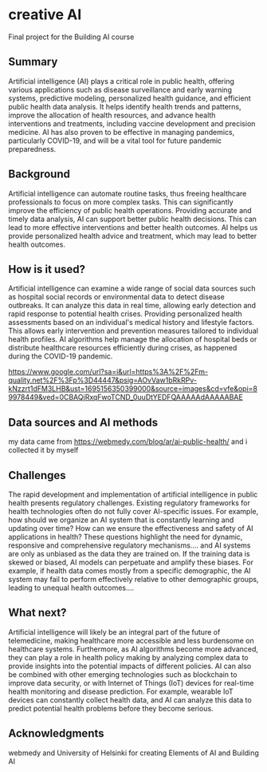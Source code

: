 <!-- This is the markdown template for the final project of the Building AI course, 
created by Reaktor Innovations and University of Helsinki. 
Copy the template, paste it to your GitHub README and edit! -->

# creative AI

Final project for the Building AI course

## Summary

Artificial intelligence (AI) plays a critical role in public health, offering various applications such as disease surveillance and early warning systems, predictive modeling, personalized health guidance, and efficient public health data analysis. It helps identify health trends and patterns, improve the allocation of health resources, and advance health interventions and treatments, including vaccine development and precision medicine. AI has also proven to be effective in managing pandemics, particularly COVID-19, and will be a vital tool for future pandemic preparedness.


## Background

Artificial intelligence can automate routine tasks, thus freeing healthcare professionals to focus on more complex tasks. This can significantly improve the efficiency of public health operations. Providing accurate and timely data analysis, AI can support better public health decisions. This can lead to more effective interventions and better health outcomes. AI helps us provide personalized health advice and treatment, which may lead to better health outcomes.




## How is it used?

Artificial intelligence can examine a wide range of social data sources such as hospital social records or environmental data to detect disease outbreaks. It can analyze this data in real time, allowing early detection and rapid response to potential health crises. Providing personalized health assessments based on an individual's medical history and lifestyle factors. This allows early intervention and prevention measures tailored to individual health profiles. AI algorithms help manage the allocation of hospital beds or distribute healthcare resources efficiently during crises, as happened during the COVID-19 pandemic.

https://www.google.com/url?sa=i&url=https%3A%2F%2Fm-quality.net%2F%3Fp%3D44447&psig=AOvVaw1bRkRPv-kNzzrt1dFM3LHB&ust=1695156350399000&source=images&cd=vfe&opi=89978449&ved=0CBAQjRxqFwoTCND_0uuDtYEDFQAAAAAdAAAAABAE


## Data sources and AI methods
my data came from https://webmedy.com/blog/ar/ai-public-health/
and i collected it by myself

## Challenges

The rapid development and implementation of artificial intelligence in public health presents regulatory challenges. Existing regulatory frameworks for health technologies often do not fully cover AI-specific issues. For example, how should we organize an AI system that is constantly learning and updating over time? How can we ensure the effectiveness and safety of AI applications in health? These questions highlight the need for dynamic, responsive and comprehensive regulatory mechanisms.... and AI systems are only as unbiased as the data they are trained on. If the training data is skewed or biased, AI models can perpetuate and amplify these biases. For example, if health data comes mostly from a specific demographic, the AI ​​system may fail to perform effectively relative to other demographic groups, leading to unequal health outcomes....

## What next?

Artificial intelligence will likely be an integral part of the future of telemedicine, making healthcare more accessible and less burdensome on healthcare systems. Furthermore, as AI algorithms become more advanced, they can play a role in health policy making by analyzing complex data to provide insights into the potential impacts of different policies.
AI can also be combined with other emerging technologies such as blockchain to improve data security, or with Internet of Things (IoT) devices for real-time health monitoring and disease prediction. For example, wearable IoT devices can constantly collect health data, and AI can analyze this data to predict potential health problems before they become serious.


## Acknowledgments

webmedy and University of Helsinki for creating Elements of AI and Building AI
